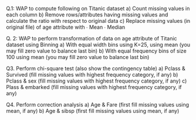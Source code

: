 Q.1: WAP to compute following on Titanic dataset 
a) Count missing values in each column 
b) Remove rows/attributes having missing values and calculate the ratio with respect to original data 
c) Replace missing values (in original file) of age attribute with ∙ Mean ∙ Median 

Q. 2: WAP to perform transformation of data on age attribute of Titanic dataset using Binning 
a) With equal width bins using K=25, using mean (you may fill zero value to balance last bin) 
b) With equal frequency bins of size 100 using mean (you may fill zero value to balance last bin) 

Q3. Perform chi-square test (also show the contingency table) 
a) Pclass & Survived (fill missing values with highest frequency category, if any) 
b) Pclass & sex (fill missing values with highest frequency category, if any) 
c) Plass & embarked (fill missing values with highest frequency category, if any) 

Q4. Perform correction analysis 
a) Age & Fare (first fill missing values using mean, if any) 
b) Age & sibsp (first fill missing values using mean, if any)
